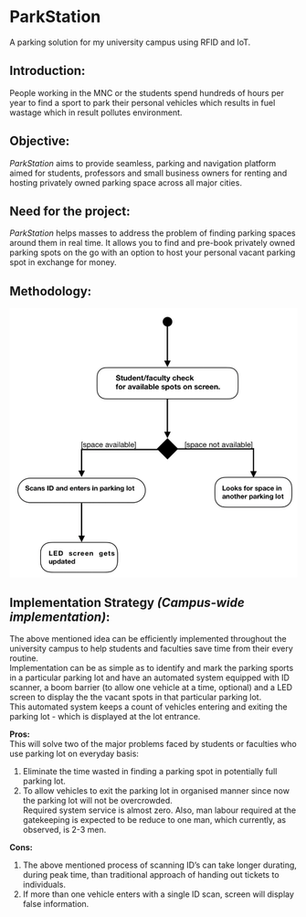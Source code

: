 # ParkStation
A parking solution for my university campus using RFID and IoT.


## **Introduction:**  
People working in the MNC or the students spend hundreds of hours per year to find a sport to park their personal vehicles which results in fuel wastage which in result pollutes environment.

## **Objective:**  
*ParkStation* aims to provide seamless, parking and navigation platform aimed for students, professors and small business owners for renting and hosting privately owned parking space across all major cities.

## **Need for the project:**  
*ParkStation* helps masses to address the problem of finding parking spaces around them in real time. It allows you to find and pre-book privately owned parking spots on the go with an option to host your personal vacant parking spot in exchange for money.

## **Methodology:**  
![methodology](misc/diag.png)

## **Implementation Strategy** *(Campus-wide implementation)*:  
The above mentioned idea can be efficiently implemented throughout the university campus to help students and faculties save time from their every routine.  
Implementation can be as simple as to identify and mark the parking sports in a particular parking lot and have an automated system equipped with ID scanner, a boom barrier (to allow one vehicle at a time, optional) and a LED screen to display the the vacant spots in that particular parking lot.  
This automated system keeps a count of vehicles entering and exiting the parking lot - which is displayed at the lot entrance.  

**Pros:**  
This will solve two of the major problems faced by students or faculties who use parking lot on everyday basis:  
1. Eliminate the time wasted in finding a parking spot in  potentially full parking lot.  
2. To allow vehicles to exit the parking lot in organised manner since now the parking lot will not be overcrowded.  
Required system service is almost zero. Also, man labour required at the gatekeeping is expected to be reduce to one man, which currently, as observed, is 2-3 men.  

**Cons:**  
1. The above mentioned process of scanning ID’s can take longer durating, during peak time, than traditional approach of handing out tickets to individuals.  
2. If more than one vehicle enters with a single ID scan, screen will display false information.  

